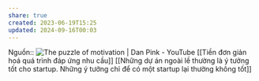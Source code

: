 ```yaml
---
share: true
created: 2023-06-19T15:25
updated: 2024-09-16T00:03
---
```

Nguồn:: ![The puzzle of motivation | Dan Pink - YouTube](https://youtu.be/rrkrvAUbU9Y?t=353)
[[Tiền đơn giản hoá quá trình đáp ứng nhu cầu]]
[[Những dự án ngoài lề thường là ý tưởng tốt cho startup. Những ý tưởng chỉ để có một startup lại thường không tốt]]
